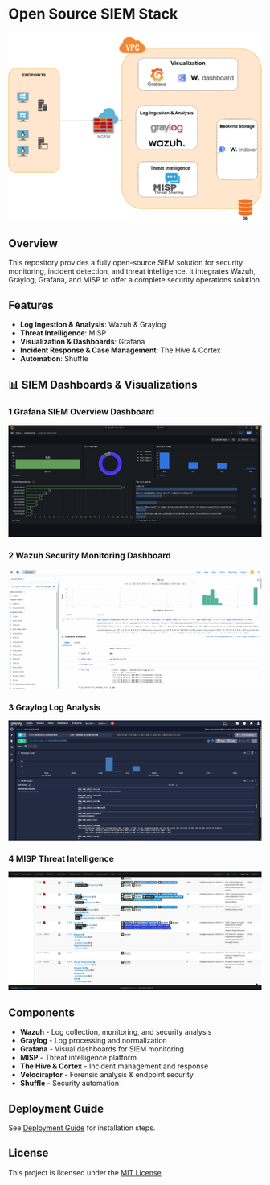 # Open Source SIEM Stack

![SIEM Stack](images/architecture-diagram.png)

## Overview

This repository provides a fully open-source SIEM solution for security monitoring, incident detection, and threat intelligence. It integrates Wazuh, Graylog, Grafana, and MISP to offer a complete security operations solution.

## Features

- **Log Ingestion & Analysis**: Wazuh & Graylog  
- **Threat Intelligence**: MISP  
- **Visualization & Dashboards**: Grafana  
- **Incident Response & Case Management**: The Hive & Cortex  
- **Automation**: Shuffle  

## 📊 SIEM Dashboards & Visualizations

### 1 Grafana SIEM Overview Dashboard
![Grafana SIEM Overview](images/grafana-dashboard.gif)


### 2 Wazuh Security Monitoring Dashboard
![Wazuh Security Monitoring](images/wazuh-dashboard.gif)


### 3 Graylog Log Analysis
![Graylog Log Analysis](images/graylog-dashboard.png)


### 4 MISP Threat Intelligence
![MISP Threat Intelligence](images/misp-threat-intel.png)


## Components

- **Wazuh** - Log collection, monitoring, and security analysis  
- **Graylog** - Log processing and normalization  
- **Grafana** - Visual dashboards for SIEM monitoring  
- **MISP** - Threat intelligence platform  
- **The Hive & Cortex** - Incident management and response  
- **Velociraptor** - Forensic analysis & endpoint security  
- **Shuffle** - Security automation  

## Deployment Guide

See [Deployment Guide](documentation/deployment-guide.md) for installation steps.

## License

This project is licensed under the [MIT License](LICENSE).
